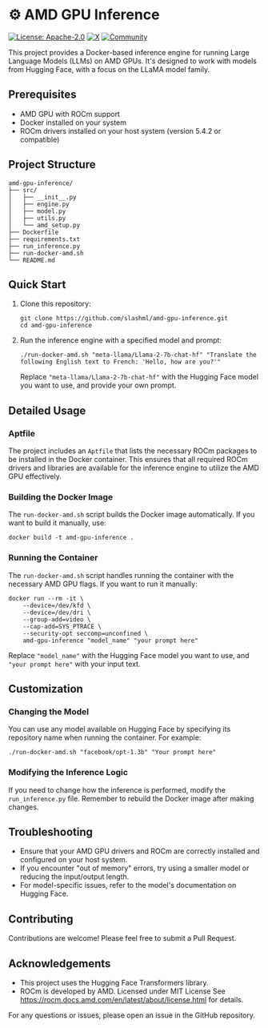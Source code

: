 # ⚙️ AMD GPU Inference

[![License: Apache-2.0](https://img.shields.io/badge/License-Apache%202-green.svg)](https://github.com/bentoml/OpenLLM/blob/main/LICENSE)
[![X](https://badgen.net/badge/icon/@slash_ml/000000?icon=twitter&label=Follow)](https://twitter.com/slash_ml)
[![Community](https://img.shields.io/discord/123456789012345678?logo=discord&label=Join%20Discord)](https://discord.com/invite/EXJkWygF)


This project provides a Docker-based inference engine for running Large Language Models (LLMs) on AMD GPUs. It's designed to work with models from Hugging Face, with a focus on the LLaMA model family.

## Prerequisites

- AMD GPU with ROCm support
- Docker installed on your system
- ROCm drivers installed on your host system (version 5.4.2 or compatible)

## Project Structure

```
amd-gpu-inference/
├── src/
│   ├── __init__.py
│   ├── engine.py
│   ├── model.py
│   ├── utils.py
│   └── amd_setup.py
├── Dockerfile
├── requirements.txt
├── run_inference.py
├── run-docker-amd.sh
└── README.md
```

## Quick Start

1. Clone this repository:
   ```
   git clone https://github.com/slashml/amd-gpu-inference.git
   cd amd-gpu-inference
   ```

2. Run the inference engine with a specified model and prompt:
   ```
   ./run-docker-amd.sh "meta-llama/Llama-2-7b-chat-hf" "Translate the following English text to French: 'Hello, how are you?'"
   ```
   Replace `"meta-llama/Llama-2-7b-chat-hf"` with the Hugging Face model you want to use, and provide your own prompt.

## Detailed Usage

### Aptfile

The project includes an `Aptfile` that lists the necessary ROCm packages to be installed in the Docker container. This ensures that all required ROCm drivers and libraries are available for the inference engine to utilize the AMD GPU effectively.

### Building the Docker Image

The `run-docker-amd.sh` script builds the Docker image automatically. If you want to build it manually, use:

```
docker build -t amd-gpu-inference .
```

### Running the Container

The `run-docker-amd.sh` script handles running the container with the necessary AMD GPU flags. If you want to run it manually:

```
docker run --rm -it \
    --device=/dev/kfd \
    --device=/dev/dri \
    --group-add=video \
    --cap-add=SYS_PTRACE \
    --security-opt seccomp=unconfined \
    amd-gpu-inference "model_name" "your prompt here"
```

Replace `"model_name"` with the Hugging Face model you want to use, and `"your prompt here"` with your input text.

## Customization

### Changing the Model

You can use any model available on Hugging Face by specifying its repository name when running the container. For example:

```
./run-docker-amd.sh "facebook/opt-1.3b" "Your prompt here"
```

### Modifying the Inference Logic

If you need to change how the inference is performed, modify the `run_inference.py` file. Remember to rebuild the Docker image after making changes.

## Troubleshooting

- Ensure that your AMD GPU drivers and ROCm are correctly installed and configured on your host system.
- If you encounter "out of memory" errors, try using a smaller model or reducing the input/output length.
- For model-specific issues, refer to the model's documentation on Hugging Face.

## Contributing

Contributions are welcome! Please feel free to submit a Pull Request.

## Acknowledgements

- This project uses the Hugging Face Transformers library.
- ROCm is developed by AMD. Licensed under MIT License
  See https://rocm.docs.amd.com/en/latest/about/license.html for details.

For any questions or issues, please open an issue in the GitHub repository.